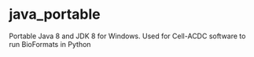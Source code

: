 # java_portable
Portable Java 8 and JDK 8 for Windows. Used for Cell-ACDC software to run BioFormats in Python
